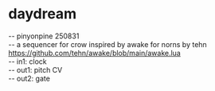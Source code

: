 # daydream  
-- pinyonpine 250831  
-- a sequencer for crow inspired by awake for norns by tehn https://github.com/tehn/awake/blob/main/awake.lua  
-- in1: clock  
-- out1: pitch CV  
-- out2: gate  
